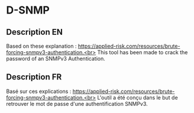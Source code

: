 # D-SNMP
## Description EN
Based on these explanation : https://applied-risk.com/resources/brute-forcing-snmpv3-authentication.<br>
This tool has been made to crack the password of an SNMPv3 Authentication.
## Description FR
Basé sur ces explications : https://applied-risk.com/resources/brute-forcing-snmpv3-authentication.<br>
L'outil a été conçu dans le but de retrouver le mot de passe d'une authentification SNMPv3.
